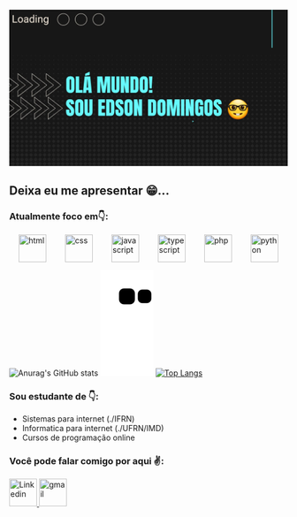 ![capa](./capa.jpeg)

## Deixa eu me apresentar 😁...

### Atualmente foco em👇:
<section style="display:flex;justify-content:space-around">
  <img width="50px" height="50px" src="https://img.icons8.com/color/2x/html-5.png" title="html">
  <img width="50px" height="50px" src="https://img.icons8.com/color/2x/css3.png" title="css">
  <img width="50px" height="50px" src="https://img.icons8.com/color/2x/javascript.png" title="javascript">
  <img width="50px" height="50px" src="https://img.icons8.com/color/2x/typescript.png" title="typescript">
  <img width="50px" height="50px" src="https://img.icons8.com/color/2x/php.png" title="php">
  <img width="50px" height="50px" src="https://img.icons8.com/color/2x/python.png" title="python">
</section>

![Anurag's GitHub stats](https://github-readme-stats.vercel.app/api?username=Edsondomingos&hide=issues,prs,stars&theme=tokyonight)
![snake gif](https://github.com/Edsondomingos/Edsondomingos/blob/output/github-contribution-grid-snake.svg)
[![Top Langs](https://github-readme-stats.vercel.app/api/top-langs/?username=Edsondomingos&layout=compact)](https://github.com/anuraghazra/github-readme-stats)

### Sou estudante de 👇:  
* Sistemas para internet (./IFRN)  
* Informatica para internet (./UFRN/IMD)
* Cursos de programação online

### Você pode falar comigo por aqui ✌:
<a href="http://linkedin.com/in/edson-domingos" target="_blank">
  <img width="50px" height="50px" src="https://img.icons8.com/external-justicon-flat-justicon/2x/external-linkedin-social-media-justicon-flat-justicon.png" title="Linkedin"/>
</a>
<a href="http://linkedin.com/in/edson-domingos" target="_blank">
  <img width="50px" height="50px" src="https://img.icons8.com/external-justicon-flat-justicon/2x/external-gmail-social-media-justicon-flat-justicon.png" title="gmail"/>
</a>

